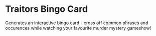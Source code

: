 # Traitors Bingo Card

Generates an interactive bingo card - cross off common phrases
and occurences while watching your favourite murder mystery
gameshow!